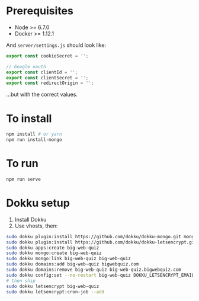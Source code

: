 # Prerequisites

* Node >= 6.7.0
* Docker >= 1.12.1

And `server/settings.js` should look like:

```js
export const cookieSecret = '';

// Google oauth
export const clientId = '';
export const clientSecret = '';
export const redirectOrigin = '';
```

…but with the correct values.

# To install

```sh
npm install # or yarn
npm run install-mongo
```

# To run

```sh
npm run serve
```

# Dokku setup

1. Install Dokku
1. Use vhosts, then:

```sh
sudo dokku plugin:install https://github.com/dokku/dokku-mongo.git mongo
sudo dokku plugin:install https://github.com/dokku/dokku-letsencrypt.git
sudo dokku apps:create big-web-quiz
sudo dokku mongo:create big-web-quiz
sudo dokku mongo:link big-web-quiz big-web-quiz
sudo dokku domains:add big-web-quiz bigwebquiz.com
sudo dokku domains:remove big-web-quiz big-web-quiz.bigwebquiz.com
sudo dokku config:set --no-restart big-web-quiz DOKKU_LETSENCRYPT_EMAIL=jaffathecake@gmail.com
# then ship
sudo dokku letsencrypt big-web-quiz
sudo dokku letsencrypt:cron-job --add
```